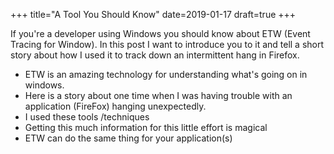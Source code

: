 +++
title="A Tool You Should Know"
date=2019-01-17
draft=true
+++

If you're a developer using Windows you should know about ETW (Event Tracing for Window).  In this post I want to introduce you to it and tell a short story about how I used it to track down an intermittent hang in Firefox.

<!-- more -->



* ETW is an amazing technology for understanding what's going on in windows.
* Here is a story about one time when I was having trouble with an application (FireFox) hanging unexpectedly.  
* I used these tools /techniques
* Getting this much information for this little effort is magical
* ETW can do the same thing for your application(s)